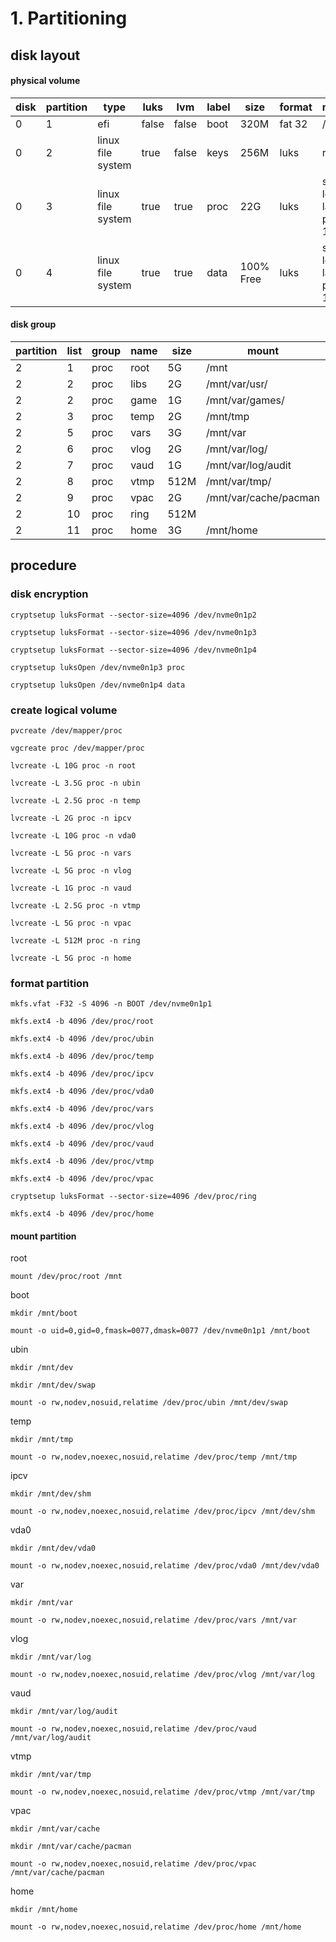 # 1. Partitioning

## disk layout

#### physical volume
| disk | partition | type              | luks  | lvm   | label    | size      | format | mount                      |
| ---- | --------- | ----------------- | ----- | ----- | -------- | --------- | ------ | -------------------------- |
| 0    | 1         | efi               | false | false | boot     | 320M      | fat 32 | /boot                      |
| 0    | 2         | linux file system | true  | false | keys     | 256M      | luks   | none                       |
| 0    | 3         | linux file system | true  | true  | proc     | 22G       | luks   | see logical layout point 1 |
| 0    | 4         | linux file system | true  | true  | data     | 100% Free | luks   | see logical layout point 1 |


#### disk group
| partition | list | group  | name | size | mount                 | format |
| --------- | ---- | ------ | ---- | ---- | --------------------- | ------ |
| 2         | 1    | proc   | root | 5G   | /mnt                  | ext4   |
| 2         | 2    | proc   | libs | 2G   | /mnt/var/usr/         | ext4   |
| 2         | 2    | proc   | game | 1G   | /mnt/var/games/       | ext4   |
| 2         | 3    | proc   | temp | 2G   | /mnt/tmp              | ext4   |
| 2         | 5    | proc   | vars | 3G   | /mnt/var              | ext4   |
| 2         | 6    | proc   | vlog | 2G   | /mnt/var/log/         | ext4   |
| 2         | 7    | proc   | vaud | 1G   | /mnt/var/log/audit    | ext4   |
| 2         | 8    | proc   | vtmp | 512M | /mnt/var/tmp/         | ext4   |
| 2         | 9    | proc   | vpac | 2G   | /mnt/var/cache/pacman | ext4   |
| 2         | 10   | proc   | ring | 512M |                       | luks   |
| 2         | 11   | proc   | home | 3G   | /mnt/home             | ext4   |


## procedure

### disk encryption
```
cryptsetup luksFormat --sector-size=4096 /dev/nvme0n1p2
```

```
cryptsetup luksFormat --sector-size=4096 /dev/nvme0n1p3
```

```
cryptsetup luksFormat --sector-size=4096 /dev/nvme0n1p4
```

```
cryptsetup luksOpen /dev/nvme0n1p3 proc
```

```
cryptsetup luksOpen /dev/nvme0n1p4 data
```

### create logical volume

```
pvcreate /dev/mapper/proc
```

```
vgcreate proc /dev/mapper/proc
```

```
lvcreate -L 10G proc -n root
```

```
lvcreate -L 3.5G proc -n ubin
```

```
lvcreate -L 2.5G proc -n temp
```

```
lvcreate -L 2G proc -n ipcv
```

```
lvcreate -L 10G proc -n vda0
```

```
lvcreate -L 5G proc -n vars
```

```
lvcreate -L 5G proc -n vlog
```

```
lvcreate -L 1G proc -n vaud
```

```
lvcreate -L 2.5G proc -n vtmp
```

```
lvcreate -L 5G proc -n vpac
```

```
lvcreate -L 512M proc -n ring
```

```
lvcreate -L 5G proc -n home
```

### format partition
```
mkfs.vfat -F32 -S 4096 -n BOOT /dev/nvme0n1p1
```

```
mkfs.ext4 -b 4096 /dev/proc/root
```

```
mkfs.ext4 -b 4096 /dev/proc/ubin
```

```
mkfs.ext4 -b 4096 /dev/proc/temp
```


```
mkfs.ext4 -b 4096 /dev/proc/ipcv
```

```
mkfs.ext4 -b 4096 /dev/proc/vda0
```

```
mkfs.ext4 -b 4096 /dev/proc/vars
```

```
mkfs.ext4 -b 4096 /dev/proc/vlog
```

```
mkfs.ext4 -b 4096 /dev/proc/vaud
```

```
mkfs.ext4 -b 4096 /dev/proc/vtmp
```

```
mkfs.ext4 -b 4096 /dev/proc/vpac
```

```
cryptsetup luksFormat --sector-size=4096 /dev/proc/ring
```

```
mkfs.ext4 -b 4096 /dev/proc/home
```

#### mount partition

root
```
mount /dev/proc/root /mnt
```

boot
```
mkdir /mnt/boot
```

```
mount -o uid=0,gid=0,fmask=0077,dmask=0077 /dev/nvme0n1p1 /mnt/boot
```

ubin
```
mkdir /mnt/dev
```
```
mkdir /mnt/dev/swap
```
```
mount -o rw,nodev,nosuid,relatime /dev/proc/ubin /mnt/dev/swap
```

temp
```
mkdir /mnt/tmp
```
```
mount -o rw,nodev,noexec,nosuid,relatime /dev/proc/temp /mnt/tmp
```

ipcv
```
mkdir /mnt/dev/shm
```
```
mount -o rw,nodev,noexec,nosuid,relatime /dev/proc/ipcv /mnt/dev/shm
```

vda0
```
mkdir /mnt/dev/vda0
```
```
mount -o rw,nodev,noexec,nosuid,relatime /dev/proc/vda0 /mnt/dev/vda0
```

var
```
mkdir /mnt/var
```

```
mount -o rw,nodev,noexec,nosuid,relatime /dev/proc/vars /mnt/var
```

vlog
```
mkdir /mnt/var/log
```

```
mount -o rw,nodev,noexec,nosuid,relatime /dev/proc/vlog /mnt/var/log
```

vaud
```
mkdir /mnt/var/log/audit
```
```
mount -o rw,nodev,noexec,nosuid,relatime /dev/proc/vaud /mnt/var/log/audit
```

vtmp
```
mkdir /mnt/var/tmp
```

```
mount -o rw,nodev,noexec,nosuid,relatime /dev/proc/vtmp /mnt/var/tmp
```

vpac
```
mkdir /mnt/var/cache
```

```
mkdir /mnt/var/cache/pacman
```

```
mount -o rw,nodev,noexec,nosuid,relatime /dev/proc/vpac /mnt/var/cache/pacman
```

home
```
mkdir /mnt/home
```

```
mount -o rw,nodev,noexec,nosuid,relatime /dev/proc/home /mnt/home
```

